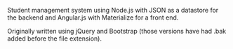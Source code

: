 Student management system using Node.js with JSON as a datastore for the backend and Angular.js with Materialize for a front end.

Originally written using jQuery and Bootstrap (those versions have had .bak added before the file extension).

